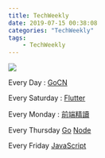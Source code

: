 ```yaml
---
title: TechWeekly
date: 2019-07-15 00:38:08
categories: "TechWeekly"
tags:
    - TechWeekly
---
```

![](/images/News-Hero-Crop.jpg)

Every Day :
[GoCN](https://gocn.vip/explore/category-14)

Every Saturday :
[Flutter](https://us17.campaign-archive.com/home/?u=c8d8d18b6e2c6316ddc1d48a0&id=47548a283b)

Every Monday :
[前端精讀](https://github.com/dt-fe/weekly)

Every Thursday
[Go](https://golangweekly.com/issues)
[Node](https://nodeweekly.com/issues)

Every Friday
[JavaScript](https://javascriptweekly.com/issues)
